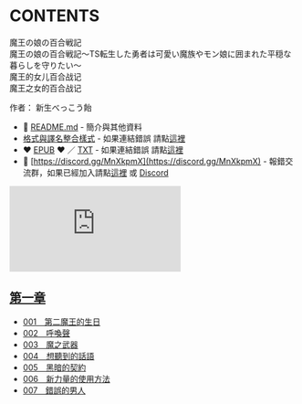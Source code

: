 # CONTENTS

魔王の娘の百合戦記  
魔王の娘の百合戦記〜TS転生した勇者は可愛い魔族やモン娘に囲まれた平穏な暮らしを守りたい～  
魔王的女儿百合战记  
魔王之女的百合战记  

作者： 新生べっこう飴  



- :closed_book: [README.md](README.md) - 簡介與其他資料
- [格式與譯名整合樣式](https://github.com/bluelovers/node-novel/blob/master/lib/locales/%E9%AD%94%E7%8E%8B%E3%81%AE%E5%A8%98%E3%81%AE%E7%99%BE%E5%90%88%E6%88%A6%E8%A8%98.ts) - 如果連結錯誤 請點[這裡](https://github.com/bluelovers/node-novel/blob/master/lib/locales/)
-  :heart: [EPUB](https://gitlab.com/demonovel/epub-txt/blob/master/girl/%E9%AD%94%E7%8E%8B%E3%81%AE%E5%A8%98%E3%81%AE%E7%99%BE%E5%90%88%E6%88%A6%E8%A8%98.epub) :heart:  ／ [TXT](https://gitlab.com/demonovel/epub-txt/blob/master/girl/out/%E9%AD%94%E7%8E%8B%E3%81%AE%E5%A8%98%E3%81%AE%E7%99%BE%E5%90%88%E6%88%A6%E8%A8%98.out.txt) - 如果連結錯誤 請點[這裡](https://gitlab.com/demonovel/epub-txt/blob/master/girl/)
- :mega: [https://discord.gg/MnXkpmX](https://discord.gg/MnXkpmX) - 報錯交流群，如果已經加入請點[這裡](https://discordapp.com/channels/467794087769014273/467794088285175809) 或 [Discord](https://discordapp.com/channels/@me)


![導航目錄](https://chart.apis.google.com/chart?cht=qr&chs=150x150&chl=https://gitlab.com/novel-group/txt-source/blob/master/girl/魔王の娘の百合戦記/導航目錄.md "導航目錄")




## [第一章](00000_%E7%AC%AC%E4%B8%80%E7%AB%A0)

- [001　第二魔王的生日](00000_%E7%AC%AC%E4%B8%80%E7%AB%A0/00010_001%E3%80%80%E7%AC%AC%E4%BA%8C%E9%AD%94%E7%8E%8B%E7%9A%84%E7%94%9F%E6%97%A5.txt)
- [002　呼喚聲](00000_%E7%AC%AC%E4%B8%80%E7%AB%A0/00020_002%E3%80%80%E5%91%BC%E5%96%9A%E8%81%B2.txt)
- [003　魔之武器](00000_%E7%AC%AC%E4%B8%80%E7%AB%A0/00030_003%E3%80%80%E9%AD%94%E4%B9%8B%E6%AD%A6%E5%99%A8.txt)
- [004　想聽到的話語](00000_%E7%AC%AC%E4%B8%80%E7%AB%A0/00040_004%E3%80%80%E6%83%B3%E8%81%BD%E5%88%B0%E7%9A%84%E8%A9%B1%E8%AA%9E.txt)
- [005　黑暗的契約](00000_%E7%AC%AC%E4%B8%80%E7%AB%A0/00050_005%E3%80%80%E9%BB%91%E6%9A%97%E7%9A%84%E5%A5%91%E7%B4%84.txt)
- [006　新力量的使用方法](00000_%E7%AC%AC%E4%B8%80%E7%AB%A0/00060_006%E3%80%80%E6%96%B0%E5%8A%9B%E9%87%8F%E7%9A%84%E4%BD%BF%E7%94%A8%E6%96%B9%E6%B3%95.txt)
- [007　錯誤的男人](00000_%E7%AC%AC%E4%B8%80%E7%AB%A0/00070_007%E3%80%80%E9%8C%AF%E8%AA%A4%E7%9A%84%E7%94%B7%E4%BA%BA.txt)

